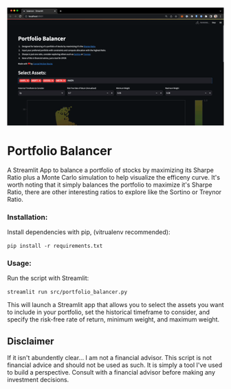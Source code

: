 <p align="center">
  <img src="img/example.gif">
</p>

# Portfolio Balancer
A Streamlit App to balance a portfolio of stocks by maximizing its Sharpe Ratio plus a Monte Carlo simulation to help visualize the efficeny curve. It's worth noting that it simply balances the portfolio to maximize it's Sharpe Ratio, there are other interesting ratios to explore like the Sortino or Treynor Ratio.

### Installation:
Install dependencies with pip, (vitrualenv recommended):

`pip install -r requirements.txt`

### Usage:
Run the script with Streamlit:

`streamlit run src/portfolio_balancer.py`

This will launch a Streamlit app that allows you to select the assets you want to include in your portfolio, set the historical timeframe to consider, and specify the risk-free rate of return, minimum weight, and maximum weight.

## Disclaimer
If it isn't abundently clear... I am not a financial advisor. This script is not financial advice and should not be used as such. It is simply a tool I've used to build a perspective. Consult with a financial advisor before making any investment decisions. 



